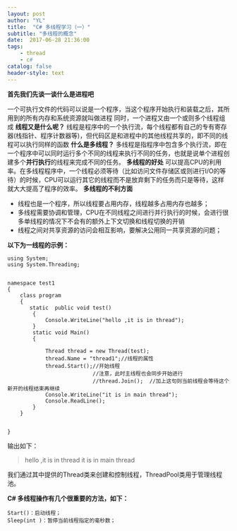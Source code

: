 ```yaml
---
layout: post
author: "YL"
title:  "C# 多线程学习（一）"
subtitle: "多线程的概念"
date:  2017-06-28 21:36:00
tags:
    - thread
    - c#
catalog: false
header-style: text
---
```

**首先我们先谈一谈什么是进程吧**

一个可执行文件的代码可以说是一个程序，当这个程序开始执行和装载之后，其所用到的所有内存和系统资源就叫做进程
同时，一个进程又由一个或则多个线程组成
**线程又是什么呢？**
线程是程序中的一个执行流，每个线程都有自己的专有寄存器(栈指针、程序计数器等)，但代码区是和进程中的其他线程共享的，即不同的线程可以执行同样的函数
**什么是多线程？**
多线程是指程序中包含多个执行流，即在一个程序中可以同时运行多个不同的线程来执行不同的任务，也就是说单个进程创建多个**并行执行**的线程来完成不同的任务。
**多线程的好处**
可以提高CPU的利用率。在多线程程序中，一个线程必须等待（比如访问文件存储区或则进行I/O的等待）的时候，CPU可以运行其它的线程而不是放弃剩下的任务而只是等待，这样就大大提高了程序的效率。 
**多线程的不利方面**

 - 线程也是一个程序，所以线程要占用内存，线程越多占用内存也越多；
 - 多线程需要协调和管理，CPU在不同线程之间进行并行执行的时候，会进行很多单线程的情况下不会有的额外上下文切换和线程切换的开销
 - 线程之间对共享资源的访问会相互影响，要解决公用同一共享资源的问题；

**以下为一线程的示例：**

```
using System;
using System.Threading;


namespace test1
{
    class program
    {
       static  public void test()
        {
            Console.WriteLine("hello ,it is in thread");
        }
        static void Main()
        {

            Thread thread = new Thread(test);
            thread.Name = "thread1";//线程的属性
            thread.Start();//开始线程
                           //注意，此时主线程也会同步开始进行
                           //thread.Join();  //加上这句则当前线程会等待这个新开的线程结束再继续
            Console.WriteLine("it is in main thread");
            Console.ReadLine();
        }
    }


}

```
输出如下：

> hello ,it is in thread
> it is in main thread


我们通过其中提供的Thread类来创建和控制线程，ThreadPool类用于管理线程池。

**C# 多线程操作有几个很重要的方法，如下：**

```
Start()：启动线程；
Sleep(int )：暂停当前线程指定的毫秒数； 

```


 